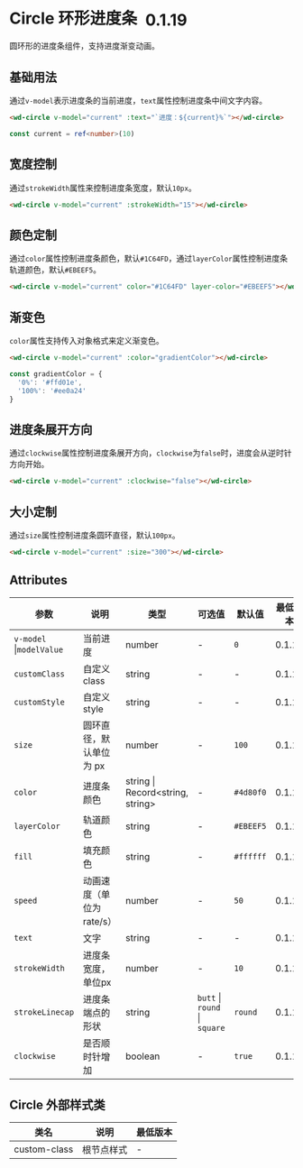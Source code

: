 <frame/>

# Circle 环形进度条 <el-tag text style="vertical-align: middle;margin-left:8px;" effect="plain">0.1.19</el-tag>

圆环形的进度条组件，支持进度渐变动画。

## 基础用法

通过`v-model`表示进度条的当前进度，`text`属性控制进度条中间文字内容。

```html
<wd-circle v-model="current" :text="`进度：${current}%`"></wd-circle>
```

```ts
const current = ref<number>(10)
```

## 宽度控制

通过`strokeWidth`属性来控制进度条宽度，默认`10px`。

```html
<wd-circle v-model="current" :strokeWidth="15"></wd-circle>
```

## 颜色定制

通过`color`属性控制进度条颜色，默认`#1C64FD`，通过`layerColor`属性控制进度条轨道颜色，默认`#EBEEF5`。

```html
<wd-circle v-model="current" color="#1C64FD" layer-color="#EBEEF5"></wd-circle>
```

## 渐变色

`color`属性支持传入对象格式来定义渐变色。

```html
<wd-circle v-model="current" :color="gradientColor"></wd-circle>
```

```ts
const gradientColor = {
  '0%': '#ffd01e',
  '100%': '#ee0a24'
}
```

## 进度条展开方向

通过`clockwise`属性控制进度条展开方向，`clockwise`为`false`时，进度会从逆时针方向开始。

```html
<wd-circle v-model="current" :clockwise="false"></wd-circle>
```

## 大小定制

通过`size`属性控制进度条圆环直径，默认`100px`。

```html
<wd-circle v-model="current" :size="300"></wd-circle>
```



## Attributes

| 参数              | 说明                         | 类型                        | 可选值                                     | 默认值          | 最低版本 |
| ----------------- | ---------------------------- | --------------------------- | ------------------------------------------ | --------------- | -------- |
| `v-model` \|`modelValue`     | 当前进度                     | number                      | -                                          | `0`             | 0.1.19   |
| `customClass`     | 自定义class                  | string                      | -                                          | -            | 0.1.19   |
| `customStyle`     | 自定义style                  | string                      | -                                          | -            | 0.1.19   |
| `size`            | 圆环直径，默认单位为 px     | number                      | -                                          | `100`           | 0.1.19   |
| `color`           | 进度条颜色                   | string \| Record<string, string> | -                                      | `#4d80f0`     | 0.1.19   |
| `layerColor`      | 轨道颜色                     | string                      | -                                          | `#EBEEF5`     | 0.1.19   |
| `fill`            | 填充颜色                     | string                      | -                                          | `#ffffff`     | 0.1.19   |
| `speed`           | 动画速度（单位为 rate/s）    | number                      | -                                          | `50`            | 0.1.19   |
| `text`            | 文字                         | string                      | -                                          | -               | 0.1.19   |
| `strokeWidth`     | 进度条宽度，单位px           | number                      | -                                          | `10`            | 0.1.19   |
| `strokeLinecap`   | 进度条端点的形状             | string                      | `butt` \| `round` \| `square`             | `round`       | 0.1.19   |
| `clockwise`       | 是否顺时针增加               | boolean                     | -                                          | `true`          | 0.1.19   |


## Circle 外部样式类

| 类名 | 说明 | 最低版本 |
|-----|------|--------|
| custom-class | 根节点样式 | - |